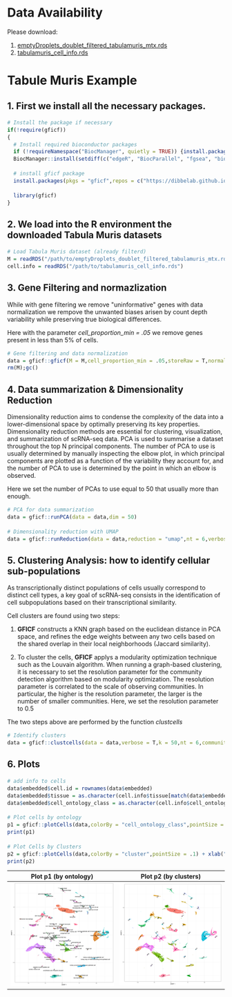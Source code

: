 # Data Availability
Please download:
1. [emptyDroplets_doublet_filtered_tabulamuris_mtx.rds](https://drive.google.com/file/d/1TLYPcawqbtqApGDTXUZuwE9BJDpeUbPX/view?usp=sharing)
2. [tabulamuris_cell_info.rds](https://drive.google.com/file/d/1NjKix8SDCskJw1_IJtGib1IlSDdjfwOY/view?usp=sharing)


# Tabule Muris Example

## 1. First we install all the necessary packages.
```R
# Install the package if necessary
if(!require(gficf))
{
  # Install required bioconductor packages
  if (!requireNamespace("BiocManager", quietly = TRUE)) {install.packages("BiocManager")}
  BiocManager::install(setdiff(c("edgeR", "BiocParallel", "fgsea", "biomaRt","slingshot","tradeSeq"),rownames(installed.packages())),update = F)
  
  # install gficf package
  install.packages(pkgs = "gficf",repos = c("https://dibbelab.github.io/Rrepo/","https://cloud.r-project.org"))
  
  library(gficf)
}
```

## 2. We load into the R environment the downloaded Tabula Muris datasets

```R
# Load Tabula Muris dataset (already filterd)
M = readRDS("/path/to/emptyDroplets_doublet_filtered_tabulamuris_mtx.rds")
cell.info = readRDS("/path/to/tabulamuris_cell_info.rds")
```

## 3. Gene Filtering and normazlization
While with gene filtering we remove "uninformative" genes with data normalization we rempove the unwanted biases arisen by count depth variability while preserving true biological differences.

Here with the parameter *cell_proportion_min = .05* we remove genes present in less than 5% of cells. 

```R
# Gene filtering and data normalization
data = gficf::gficf(M = M,cell_proportion_min = .05,storeRaw = T,normalize = T,verbose = T)
rm(M);gc()
```

## 4. Data summarization & Dimensionality Reduction
Dimensionality reduction aims to condense the complexity of the data into a lower-dimensional space by optimally preserving its key properties. Dimensionality reduction methods are essential for clustering, visualization, and summarization of scRNA-seq data. PCA is used to summarise a dataset throughout the top N principal components. The number of PCA to use is usually determined by manually inspecting the elbow plot, in which principal components are plotted as a function of the variability they account for, and the number of PCA to use is determined by the point in which an elbow is observed.

Here we set the number of PCAs to use equal to 50 that usually more than enough.

```R
# PCA for data summarization
data = gficf::runPCA(data = data,dim = 50)

# Dimensionality reduction with UMAP 
data = gficf::runReduction(data = data,reduction = "umap",nt = 6,verbose = T,metric="manhattan")
```

## 5. Clustering Analysis: how to identify cellular sub-populations
As transcriptionally distinct populations of cells usually correspond to distinct cell types, a key goal of scRNA-seq consists in the identification of cell subpopulations based on their transcriptional similarity.

Cell clusters are found using two steps:
1. **GFICF** constructs a KNN graph based on the euclidean distance in PCA space, and refines the edge weights between any two cells based on the shared overlap in their local neighborhoods (Jaccard similarity).

2. To cluster the cells, **GFICF** applys a modularity optimization technique such as the Louvain algorithm. When running a graph-based clustering, it is necessary to set the resolution parameter for the community detection algorithm based on modularity optimization. The resolution parameter is correlated to the scale of observing communities. In particular, the higher is the resolution parameter, the larger is the number of smaller communities. 
Here, we set the resolution parameter to 0.5

The two steps above are performed by the function *clustcells*

```R
# Identify clusters
data = gficf::clustcells(data = data,verbose = T,k = 50,nt = 6,community.algo = "louvian 2",resolution = .5,n.start = 50,n.iter = 250,dist.method = "manhattan")
```

## 6. Plots
```R
# add info to cells
data$embedded$cell.id = rownames(data$embedded)
data$embedded$tissue = as.character(cell.info$tissue[match(data$embedded$cell.id,cell.info$id)])
data$embedded$cell_ontology_class = as.character(cell.info$cell_ontology_class[match(data$embedded$cell.id,cell.info$id)])

# Plot cells by ontology
p1 = gficf::plotCells(data,colorBy = "cell_ontology_class",pointSize = .1) + xlab("UMAP 1") + ylab("UMAP 2")
print(p1)

# Plot Cells by Clusters
p2 = gficf::plotCells(data,colorBy = "cluster",pointSize = .1) + xlab("UMAP 1") + ylab("UMAP 2")
print(p2)
```

|        Plot p1 (by ontology)     |       Plot p2 (by clusters)     |
|-----------------------------------|---------------------------------|
|![GFICF_umap_ontology.png](https://github.com/gambalab/scRNAseq_chapter/blob/master/plots/GFICF_umap_ontology.png?raw=true)|![GFICF_umap_clusters.png](https://github.com/gambalab/scRNAseq_chapter/blob/master/plots/GFICF_umap_clusters.png?raw=true)|



